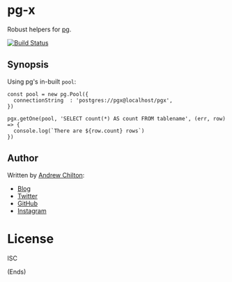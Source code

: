 # pg-x #

Robust helpers for [pg](https://www.npmjs.com/package/pg).

[![Build Status](https://travis-ci.org/chilts/pg-x.svg?branch=master)](https://travis-ci.org/chilts/pg-x)

## Synopsis ##

Using pg's in-built `pool`:

```
const pool = new pg.Pool({
  connectionString  : 'postgres://pgx@localhost/pgx',
})

pgx.getOne(pool, 'SELECT count(*) AS count FROM tablename', (err, row) => {
  console.log(`There are ${row.count} rows`)
})
```

## Author ##

Written by [Andrew Chilton](https://chilts.me/):

* [Blog](https://chilts.org/)
* [Twitter](https://twitter.com/andychilton)
* [GitHub](https://github.com/chilts)
* [Instagram](http://instagram.com/thechilts)

# License #

ISC

(Ends)
